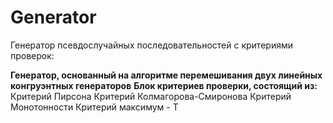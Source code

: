 # Generator
Генератор псевдослучайных последовательностей с критериями проверок:

**Генератор, основанный на алгоритме перемешивания двух линейных конгруэнтных генераторов**
**Блок критериев проверки, состоящий из:**
Критерий Пирсона
Критерий Колмагорова-Смиронова
Критерий Монотонности
Критерий максимум - Т
